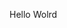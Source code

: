 Hello Wolrd






























































































































































































































































































































































































































































































































































































































































































































































































































































































































































































































































































































































































































































































































































































































































































































































































































































































































































































































































































































































































